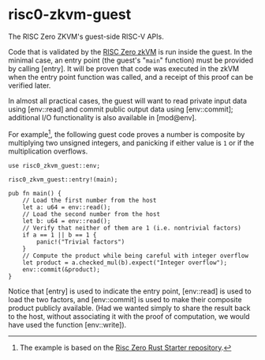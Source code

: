 # risc0-zkvm-guest

The RISC Zero ZKVM's guest-side RISC-V APIs.

Code that is validated by the [RISC Zero zkVM](risc0_zkvm) is run inside the guest. In the minimal case, an entry point (the guest's "`main`" function) must be provided by calling [entry]. It will be proven that code was executed in the zkVM when the entry point function was called, and a receipt of this proof can be verified later.

In almost all practical cases, the guest will want to read private input data using [env::read] and commit public output data using [env::commit]; additional I/O functionality is also available in [mod@env].

[comment]: # (TODO: The following would ideally be a reference to the starter example guest code, not a copy of it)

For example[^starter-ex], the following guest code proves a number is composite by multiplying two unsigned integers, and panicking if either value is `1` or if the multiplication overflows.
```
use risc0_zkvm_guest::env;

risc0_zkvm_guest::entry!(main);

pub fn main() {
    // Load the first number from the host
    let a: u64 = env::read();
    // Load the second number from the host
    let b: u64 = env::read();
    // Verify that neither of them are 1 (i.e. nontrivial factors)
    if a == 1 || b == 1 {
        panic!("Trivial factors")
    }
    // Compute the product while being careful with integer overflow
    let product = a.checked_mul(b).expect("Integer overflow");
    env::commit(&product);
}
```
Notice that [entry] is used to indicate the entry point, [env::read] is used to load the two factors, and [env::commit] is used to make their composite product publicly available. (Had we wanted simply to share the result back to the host, without associating it with the proof of computation, we would have used the function [env::write]).

[^starter-ex]: The example is based on the [Risc Zero Rust Starter repository](https://github.com/risc0/risc0-rust-starter).
